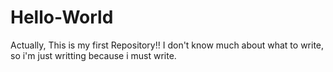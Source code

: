 # Hello-World
Actually, This is my first Repository!!
I don't know much about what to write, so i'm just writting because i must write.
